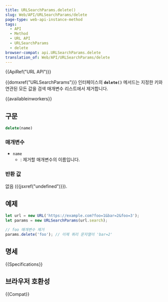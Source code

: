 ```yaml
---
title: URLSearchParams.delete()
slug: Web/API/URLSearchParams/delete
page-type: web-api-instance-method
tags:
  - API
  - Method
  - URL API
  - URLSearchParams
  - delete
browser-compat: api.URLSearchParams.delete
translation_of: Web/API/URLSearchParams/delete
---
```

{{ApiRef("URL API")}}

{{domxref("URLSearchParams")}} 인터페이스의 **`delete()`** 메서드는 지정한 키와 연관된 모든 값을 검색 매개변수 리스트에서 제거합니다.

{{availableinworkers}}

## 구문

```js
delete(name)
```

### 매개변수

- `name`
  - : 제거할 매개변수의 이름입니다.

### 반환 값

없음 ({{jsxref("undefined")}}).

## 예제

```js
let url = new URL('https://example.com?foo=1&bar=2&foo=3');
let params = new URLSearchParams(url.search);

// foo 매개변수 제거
params.delete('foo'); // 이제 쿼리 문자열이 'bar=2'
```

## 명세

{{Specifications}}

## 브라우저 호환성

{{Compat}}
